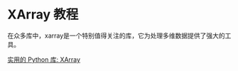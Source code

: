 # XArray 教程

<show-structure depth="3"/>

在众多库中，xarray是一个特别值得关注的库，它为处理多维数据提供了强大的工具。


<seealso>
<category ref="ref_docs">
    <a href="https://mp.weixin.qq.com/s/ODUT3DrTL00Nt_mZ00QXlg">实用的 Python 库: XArray</a>
</category>
<category ref="ref_github">
</category>
<category ref="ref_issues">
</category>
<category ref="ref_hf">
</category>
<category ref="ref_ms">
</category>
</seealso>

